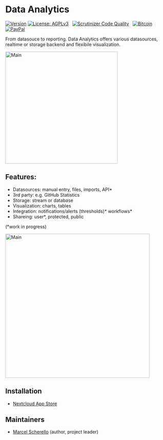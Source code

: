 # Data Analytics

[![Version](https://img.shields.io/github/release/rello/data.svg)](https://github.com/rello/data/blob/master/CHANGELOG.md)&#160;[![License: AGPLv3](https://img.shields.io/badge/license-AGPLv3-blue.svg)](http://www.gnu.org/licenses/agpl-3.0)&#160;&#160;&#160;[![Scrutinizer Code Quality](https://scrutinizer-ci.com/g/rello/data/badges/quality-score.png?b=master)](https://scrutinizer-ci.com/g/rello/data/?branch=master)&#160;&#160;&#160;[![Bitcoin](https://img.shields.io/badge/donate-Bitcoin-blue.svg)](https://github.com/rello/audioplayer/wiki/donate)&#160;[![PayPal](https://img.shields.io/badge/donate-PayPal-blue.svg)](https://github.com/rello/audioplayer/wiki/donate)

From datasouce to reporting. Data Analytics offers various datasources, realtime or storage backend and flexibile visualization.

<img src="https://raw.githubusercontent.com/rello/data/master/screenshots/logo.png" alt="Main" width="350" title="Data Analytics">

## Features:
- Datasources: manual entry, files, imports, API*
- 3rd party: e.g. GitHub Statistics
- Storage: stream or database
- Visualization: charts, tables
- Integration: notifications/alerts (thresholds)* workflows*
- Shareing: user*, protected, public

(*work in progress)

<img src="https://raw.githubusercontent.com/rello/data/master/screenshots/architecture.png" alt="Main" width="450" title="Data Analytics">

## Installation
- [Nextcloud App Store](https://apps.nextcloud.com/apps/data)

## Maintainers
- [Marcel Scherello](https://github.com/rello) (author, project leader)
